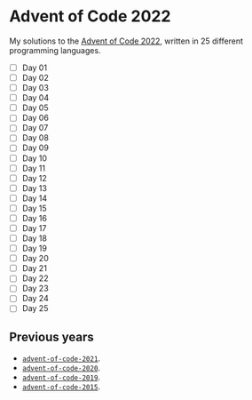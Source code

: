 # Advent of Code 2022

My solutions to the [Advent of Code 2022](https://adventofcode.com/2022), written in 25 different programming languages.

- [ ] Day 01
- [ ] Day 02
- [ ] Day 03
- [ ] Day 04
- [ ] Day 05
- [ ] Day 06
- [ ] Day 07
- [ ] Day 08
- [ ] Day 09
- [ ] Day 10
- [ ] Day 11
- [ ] Day 12
- [ ] Day 13
- [ ] Day 14
- [ ] Day 15
- [ ] Day 16
- [ ] Day 17
- [ ] Day 18
- [ ] Day 19
- [ ] Day 20
- [ ] Day 21
- [ ] Day 22
- [ ] Day 23
- [ ] Day 24
- [ ] Day 25

## Previous years

- [`advent-of-code-2021`](https://github.com/fwcd/advent-of-code-2021).
- [`advent-of-code-2020`](https://github.com/fwcd/advent-of-code-2020).
- [`advent-of-code-2019`](https://github.com/fwcd/advent-of-code-2019).
- [`advent-of-code-2015`](https://github.com/fwcd/advent-of-code-2015).
